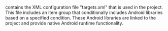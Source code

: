 contains the XML configuration file "targets.xml" that is used in the project. This file includes an item group that conditionally includes Android libraries based on a specified condition. These Android libraries are linked to the project and provide native Android runtime functionality.